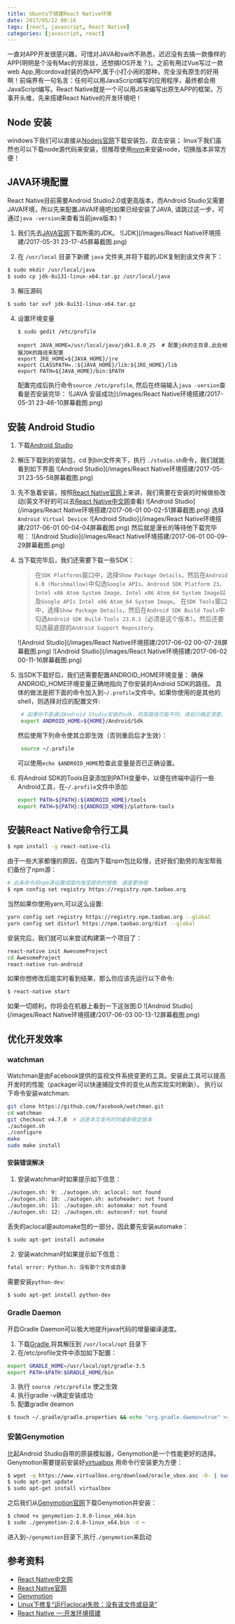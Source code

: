 ```yaml
---
title: Ubuntu下搭建React Native环境
date: 2017/05/22 00:16
tags: [react, javascript, React Native]
categories: [javascript, react]
---
```


一直对APP开发很感兴趣，可惜对JAVA和swift不熟悉，迟迟没有去搞一款像样的APP(明明是个没有Mac的穷屌丝，还想搞IOS开发？)。之前有用过Vue写过一款web App,用cordova封装的伪APP,属于小打小闹的那种，完全没有原生的好用啊！前端界有一句名言：任何可以用JavaScript编写的应用程序，最终都会用JavaScript编写。React Native就是一个可以用JS来编写出原生APP的框架。万事开头难，先来搭建React Native的开发环境吧！
<!-- more -->

## Node 安装
windows下我们可以直接从[Nodejs官网](https://nodejs.org/en/)下载安装包，双击安装；
linux下我们虽然也可以下载node源代码来安装，但推荐使用[nvm](https://github.com/creationix/nvm/blob/master/README.md)来安装node，切换版本非常方便！

## JAVA环境配置
React Native目前需要Android Studio2.0或更高版本，而Android Studio又需要JAVA环境，所以先来配置JAVA环境吧(如果已经安装了JAVA, 请跳过这一步，可通过`java -version`来查看当前java版本)！
1. 我们先去[JAVA官网](http://www.oracle.com/technetwork/java/javase/downloads/jdk8-downloads-2133151.html)下载所需的JDK。
![JDK](/images/React Native环境搭建/2017-05-31 23-17-45屏幕截图.png)

2. 在 `/usr/local` 目录下新建 `java` 文件夹,并将下载的JDK复制到该文件夹下：
```bash
$ sudo mkdir /usr/local/java
$ sudo cp jdk-8u131-linux-x64.tar.gz /usr/local/java
```
3. 解压源码
```bash
$ sudo tar xvf jdk-8u131-linux-x64.tar.gz
```
4. 设置环境变量
    ```bash
    $ sudo gedit /etc/profile
    ```
    ```
    export JAVA_HOME=/usr/local/java/jdk1.8.0_25  # 配置jdk的主目录,此处根据JDK的路径来配置
    export JRE_HOME=${JAVA_HOME}/jre
    export CLASSPATH=.:${JAVA_HOME}/lib:${JRE_HOME}/lib
    export PATH=${JAVA_HOME}/bin:$PATH
    ```
    配置完成后执行命令`source /etc/profile`, 然后在终端输入`java -version`查看是否安装完毕：
    ![JAVA 安装成功](/images/React Native环境搭建/2017-05-31 23-46-10屏幕截图.png)

## 安装 Android Studio
1. 下载[Android Studio](https://developer.android.com/studio/index.html)
2. 解压下载到的安装包，cd 到bin文件夹下，执行 `./studio.sh`命令，我们就能看到如下界面
   ![Android Studio](/images/React Native环境搭建/2017-05-31 23-55-58屏幕截图.png)
3. 先不急着安装，按照[React Native官网](https://facebook.github.io/react-native/)上来讲，我们需要在安装的时候做些改动(英文不好的可以去[React Native中文网](http://reactnative.cn/docs/0.44/getting-started.html)查看)
   ![Android Studio](/images/React Native环境搭建/2017-06-01 00-02-51屏幕截图.png)
   选择`Android Virtual Device`:
   ![Android Studio](/images/React Native环境搭建/2017-06-01 00-04-04屏幕截图.png)
   然后就是漫长的等待他下载完毕啦：
   ![Android Studio](/images/React Native环境搭建/2017-06-01 00-09-29屏幕截图.png)
4. 当下载完毕后，我们还需要下载一些SDK：
    > 在`SDK Platforms`窗口中，选择`Show Package Details`，然后在`Android 6.0 (Marshmallow)`中勾选`Google APIs`、`Android SDK Platform 23`、`Intel x86 Atom System Image`、`Intel x86 Atom_64 System Image`以及`Google APIs Intel x86 Atom_64 System Image`。
    在`SDK Tools`窗口中，选择`Show Package Details`，然后在`Android SDK Build Tools`中勾选`Android SDK Build-Tools 23.0.1`（必须是这个版本）。然后还要勾选最底部的`Android Support Repository`.
    
   ![Android Studio](/images/React Native环境搭建/2017-06-02 00-07-28屏幕截图.png)
   ![Android Studio](/images/React Native环境搭建/2017-06-02 00-11-16屏幕截图.png)
5. 当SDK下载好后，我们还需要配置ANDROID_HOME环境变量：
   确保ANDROID_HOME环境变量正确地指向了你安装的Android SDK的路径。
   具体的做法是把下面的命令加入到`~/.profile`文件中。如果你使用的是其他的shell，则选择对应的配置文件:
   ```bash
    # 如果你不是通过Android Studio安装的sdk，则其路径可能不同，请自行确定清楚。
    export ANDROID_HOME=${HOME}/Android/Sdk
   ```
    然后使用下列命令使其立即生效（否则重启后才生效）：
   ```bash
    source ~/.profile
    ```
    可以使用`echo $ANDROID_HOME`检查此变量是否已正确设置。
6. 将Android SDK的Tools目录添加到PATH变量中，以便在终端中运行一些Android工具，在`~/.profile`文件中添加:
    ```bash
    export PATH=${PATH}:${ANDROID_HOME}/tools
    export PATH=${PATH}:${ANDROID_HOME}/platform-tools
    ```

## 安装React Native命令行工具
```bash
$ npm install -g react-native-cli
```
由于一些大家都懂的原因，在国内下载npm包比较慢，还好我们勤劳的淘宝帮我们备份了npm源：
```bash
# 此条命令将npm源设置成国内淘宝提供的镜像，速度更快哦
$ npm config set registry https://registry.npm.taobao.org 
```
当然如果你使用yarn,可以这么设置:
```bash
yarn config set registry https://registry.npm.taobao.org --global
yarn config set disturl https://npm.taobao.org/dist --global
```
安装完后，我们就可以来尝试构建第一个项目了：
```bash
react-native init AwesomeProject
cd AwesomeProject
react-native run-android
```
如果你想修改后能实时看到结果，那么你应该先运行以下命令:
```bash
$ react-native start
```
如果一切顺利，你将会在机器上看到一下这张图:D
![Android Studio](/images/React Native环境搭建/2017-06-03 00-13-12屏幕截图.png)

## 优化开发效率

### watchman
Watchman是由Facebook提供的监视文件系统变更的工具。安装此工具可以提高开发时的性能（packager可以快速捕捉文件的变化从而实现实时刷新）。
执行以下命令安装watchman:
```bash
git clone https://github.com/facebook/watchman.git
cd watchman
git checkout v4.7.0  # 这是本文发布时的最新稳定版本
./autogen.sh
./configure
make
sudo make install
```
#### 安装错误解决
1. 安装watchman时如果提示如下信息：
```bash
./autogen.sh: 9: ./autogen.sh: aclocal: not found
./autogen.sh: 10: ./autogen.sh: autoheader: not found
./autogen.sh: 11: ./autogen.sh: automake: not found
./autogen.sh: 12: ./autogen.sh: autoconf: not found
```
丢失的aclocal是automake包的一部分，因此要先安装automake：
```bash
$ sudo apt-get install automake
```
2. 安装watchman时如果提示如下信息：
```bash
fatal error: Python.h: 没有那个文件或目录
```
需要安装`python-dev`:
```bash
$ sudo apt-get install python-dev
```

### Gradle Daemon
开启Gradle Daemon可以极大地提升java代码的增量编译速度。
1. 下载[Gradle](https://gradle.org/releases),将其解压到 `/usr/local/opt` 目录下
2. 在/etc/profile文件中添加如下配置：
```bash
export GRADLE_HOME=/usr/local/opt/gradle-3.5 
export PATH=$PATH:$GRADLE_HOME/bin  
```
3. 执行 `source /etc/profile` 使之生效
4. 执行gradle -v确定安装成功
5. 配置gradle deamon
```bash
$ touch ~/.gradle/gradle.properties && echo "org.gradle.daemon=true" >> ~/.gradle/gradle.properties
```

### 安装Genymotion
比起Android Studio自带的原装模拟器，Genymotion是一个性能更好的选择。
Genymotion需要提前安装好[virtualbox](https://www.virtualbox.org/wiki/Linux_Downloads)
用命令行安装更为方便：
```bash
$ wget -q https://www.virtualbox.org/download/oracle_vbox.asc -O- | sudo apt-key add -
$ sudo apt-get update
$ sudo apt-get install virtualbox
```
之后我们从[Genymotion官网](https://www.genymotion.com/download/)下载Genymotion并安装：
```bash
$ chmod +x genymotion-2.9.0-linux_x64.bin
$ sudo ./genymotion-2.6.0-linux_x64.bin -d ~
```
进入到`~/genymotion`目录下,执行`./genymotion`来启动

## 参考资料
 * [React Native中文网](http://reactnative.cn/docs/0.44/getting-started.html)
 * [React Native官网](https://facebook.github.io/react-native/)
 * [Genymotion](https://www.genymotion.com/download/)
 * [Linux下修复“运行aclocal失败：没有该文件或目录”](http://blog.csdn.net/u010849674/article/details/70238108)
 * [React Native 一:开发环境搭建](http://blog.csdn.net/p106786860/article/details/51052299)